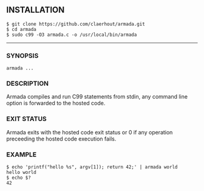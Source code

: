 ## INSTALLATION

	$ git clone https://github.com/claerhout/armada.git
	$ cd armada
	$ sudo c99 -O3 armada.c -o /usr/local/bin/armada

* * *

### SYNOPSIS

	armada ...

### DESCRIPTION

Armada compiles and run C99 statements from stdin,
any command line option is forwarded to the hosted code.

### EXIT STATUS

Armada exits with the hosted code exit status or 0 if any operation preceeding the hosted code execution fails.

### EXAMPLE

	$ echo 'printf("hello %s", argv[1]); return 42;' | armada world
	hello world
	$ echo $?
	42
	